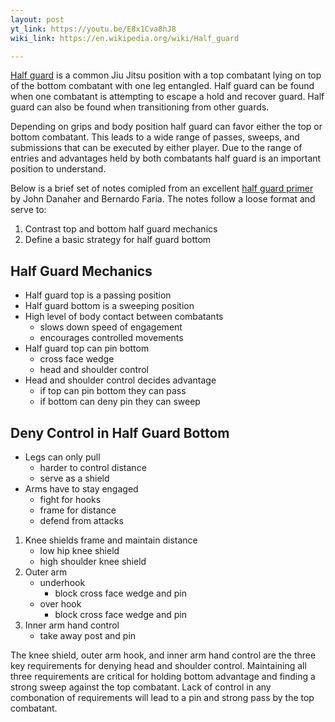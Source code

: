 ```yaml
---
layout: post
yt_link: https://youtu.be/E8x1Cva8hJ8 
wiki_link: https://en.wikipedia.org/wiki/Half_guard

---
```


[Half guard]({{page.wiki_link}}) is a common Jiu Jitsu position with a top combatant lying on top of the bottom combatant with one leg entangled. Half guard can be found when one combatant is attempting to escape a hold and recover guard. Half guard can also be found when transitioning from other guards. 

Depending on grips and body position half guard can favor either the top or bottom combatant. This leads to a wide range of passes, sweeps, and submissions that can be executed by either player. Due to the range of entries and advantages held by both combatants half guard is an important position to understand.

Below is a brief set of notes comipled from an excellent [half guard primer]({{page.yt_link}}) by John Danaher and Bernardo Faria. The notes follow a loose format and serve to:

1. Contrast top and bottom half guard mechanics
2. Define a basic strategy for half guard bottom

## Half Guard Mechanics

- Half guard top is a passing position
- Half guard bottom is a sweeping position
- High level of body contact between combatants
	- slows down speed of engagement
	- encourages controlled movements
- Half guard top can pin bottom
	- cross face wedge
	- head and shoulder control
- Head and shoulder control decides advantage
	- if top can pin bottom they can pass
	- if bottom can deny pin they can sweep

## Deny Control in Half Guard Bottom

- Legs can only pull
	- harder to control distance
	- serve as a shield
- Arms have to stay engaged
	- fight for hooks
	- frame for distance
	- defend from attacks

1. Knee shields frame and maintain distance
	- low hip knee shield
	- high shoulder knee shield
2. Outer arm
	- underhook
		- block cross face wedge and pin
	- over hook
		- block cross face wedge and pin
3. Inner arm hand control
	- take away post and pin

The knee shield, outer arm hook, and inner arm hand control are the three key requirements for denying head and shoulder control. Maintaining all three requirements are critical for holding bottom advantage and finding a strong sweep against the top combatant. Lack of control in any combonation of requirements will lead to a pin and strong pass by the top combatant.
